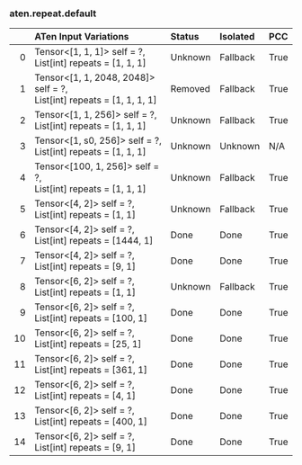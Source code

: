 ### aten.repeat.default
|    | ATen Input Variations                                                    | Status   | Isolated   | PCC   |
|---:|:-------------------------------------------------------------------------|:---------|:-----------|:------|
|  0 | Tensor<[1, 1, 1]> self = ?,<br>List[int] repeats = [1, 1, 1]             | Unknown  | Fallback   | True  |
|  1 | Tensor<[1, 1, 2048, 2048]> self = ?,<br>List[int] repeats = [1, 1, 1, 1] | Removed  | Fallback   | True  |
|  2 | Tensor<[1, 1, 256]> self = ?,<br>List[int] repeats = [1, 1, 1]           | Unknown  | Fallback   | True  |
|  3 | Tensor<[1, s0, 256]> self = ?,<br>List[int] repeats = [1, 1, 1]          | Unknown  | Unknown    | N/A   |
|  4 | Tensor<[100, 1, 256]> self = ?,<br>List[int] repeats = [1, 1, 1]         | Unknown  | Fallback   | True  |
|  5 | Tensor<[4, 2]> self = ?,<br>List[int] repeats = [1, 1]                   | Unknown  | Fallback   | True  |
|  6 | Tensor<[4, 2]> self = ?,<br>List[int] repeats = [1444, 1]                | Done     | Done       | True  |
|  7 | Tensor<[4, 2]> self = ?,<br>List[int] repeats = [9, 1]                   | Done     | Done       | True  |
|  8 | Tensor<[6, 2]> self = ?,<br>List[int] repeats = [1, 1]                   | Unknown  | Fallback   | True  |
|  9 | Tensor<[6, 2]> self = ?,<br>List[int] repeats = [100, 1]                 | Done     | Done       | True  |
| 10 | Tensor<[6, 2]> self = ?,<br>List[int] repeats = [25, 1]                  | Done     | Done       | True  |
| 11 | Tensor<[6, 2]> self = ?,<br>List[int] repeats = [361, 1]                 | Done     | Done       | True  |
| 12 | Tensor<[6, 2]> self = ?,<br>List[int] repeats = [4, 1]                   | Done     | Done       | True  |
| 13 | Tensor<[6, 2]> self = ?,<br>List[int] repeats = [400, 1]                 | Done     | Done       | True  |
| 14 | Tensor<[6, 2]> self = ?,<br>List[int] repeats = [9, 1]                   | Done     | Done       | True  |

